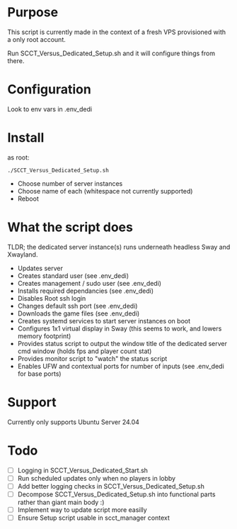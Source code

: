 
# Purpose

This script is currently made in the context of a fresh VPS provisioned with a only root account.

Run SCCT_Versus_Dedicated_Setup.sh and it will configure things from there.

# Configuration

Look to env vars in .env_dedi

# Install

as root:

```./SCCT_Versus_Dedicated_Setup.sh```

- Choose number of server instances
- Choose name of each (whitespace not currently supported)
- Reboot

# What the script does

TLDR; the dedicated server instance(s) runs underneath headless Sway and Xwayland.

- Updates server
- Creates standard user (see .env_dedi)
- Creates management / sudo user (see .env_dedi)
- Installs required dependancies (see .env_dedi)
- Disables Root ssh login
- Changes default ssh port (see .env_dedi)
- Downloads the game files (see .env_dedi)
- Creates systemd services to start server instances on boot
- Configures 1x1 virtual display in Sway (this seems to work, and lowers memory footprint)
- Provides status script to output the window title of the dedicated server cmd window (holds fps and player count stat)
- Provides monitor script to "watch" the status script
- Enables UFW and contextual ports for number of inputs (see .env_dedi for base ports)

# Support

Currently only supports Ubuntu Server 24.04

# Todo
- [ ] Logging in SCCT_Versus_Dedicated_Start.sh
- [ ] Run scheduled updates only when no players in lobby
- [ ] Add better logging checks in SCCT_Versus_Dedicated_Setup.sh
- [ ] Decompose SCCT_Versus_Dedicated_Setup.sh into functional parts rather than giant main body :)
- [ ] Implement way to update script more easilly
- [ ] Ensure Setup script usable in scct_manager context
